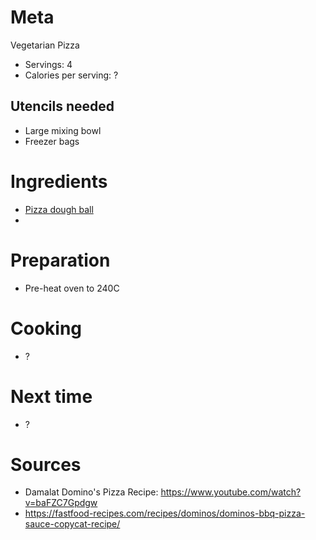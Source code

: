 Meta
====

Vegetarian Pizza

* Servings: 4
* Calories per serving: ?

Utencils needed
---------------

* Large mixing bowl
* Freezer bags

Ingredients
===========

* [Pizza dough ball](./pizza-dough.md)
* 

Preparation
===========

* Pre-heat oven to 240C

Cooking
=======

* ?

Next time
=========

* ?

Sources
=======

* Damalat Domino's Pizza Recipe: https://www.youtube.com/watch?v=baFZC7Gpdgw
* https://fastfood-recipes.com/recipes/dominos/dominos-bbq-pizza-sauce-copycat-recipe/
